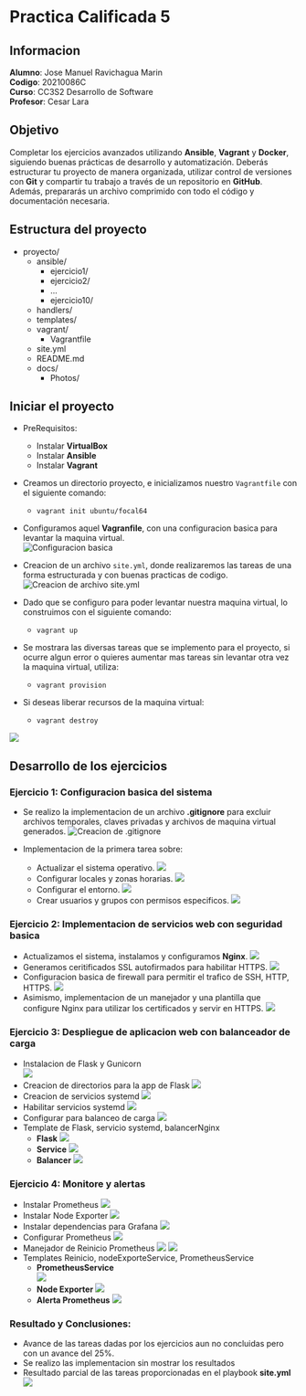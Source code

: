 # Practica Calificada 5

## Informacion
**Alumno**: Jose Manuel Ravichagua Marin  
**Codigo**: 20210086C  
**Curso**: CC3S2 Desarrollo de Software  
**Profesor**: Cesar Lara

## Objetivo

Completar los ejercicios avanzados utilizando **Ansible**, **Vagrant** y **Docker**, siguiendo buenas prácticas de desarrollo y automatización. Deberás estructurar tu proyecto de manera organizada, utilizar control de versiones con **Git** y compartir tu trabajo a través de un repositorio en **GitHub**. Además, prepararás un archivo comprimido con todo el código y documentación necesaria.

## Estructura del proyecto

- proyecto/
    - ansible/
        - ejercicio1/
        - ejercicio2/
        - ...
        - ejercicio10/
    - handlers/
    - templates/
    - vagrant/
        - Vagrantfile
    - site.yml
    - README.md
    - docs/
        - Photos/

## Iniciar el proyecto
- PreRequisitos:
    - Instalar **VirtualBox**
    - Instalar **Ansible**
    - Instalar **Vagrant**
- Creamos un directorio proyecto, e inicializamos nuestro `Vagrantfile` con el siguiente comando:  
    - `vagrant init ubuntu/focal64`  
- Configuramos aquel **Vagranfile**, con una configuracion basica para levantar la maquina virtual.  
![Configuracion basica](docs/Photos/ConfigVagrantfile.png)

- Creacion de un archivo `site.yml`, donde realizaremos las tareas de una forma estructurada y con buenas practicas de codigo.
![Creacion de archivo site.yml](docs/Photos/CreacionSiteYML.png)

- Dado que se configuro para poder levantar nuestra maquina virtual, lo construimos con el siguiente comando:  
    - `vagrant up`

- Se mostrara las diversas tareas que se implemento para el proyecto, si ocurre algun error o quieres aumentar mas tareas sin levantar otra vez la maquina virtual, utiliza:  
    - `vagrant provision`

- Si deseas liberar recursos de la maquina virtual:
    - `vagrant destroy`

![](docs/Photos/CreacionVM.png)
## Desarrollo de los ejercicios

### Ejercicio 1: Configuracion basica del sistema
- Se realizo la implementacion de un archivo **.gitignore** para excluir archivos temporales, claves privadas y archivos de maquina virtual generados.
![Creacion de .gitignore](docs/Photos/GitIgnore.png) 

- Implementacion de la primera tarea sobre:
    - Actualizar el sistema operativo.
    ![](docs/Photos/Update.png)
    - Configurar locales y zonas horarias.
    ![](docs/Photos/ZonaHoraria.png)
    - Configurar el entorno.
    ![](docs/Photos/EntornoPIP.png)
    - Crear usuarios y grupos con permisos especificos.
    ![](docs/Photos/CreacionUsuario.png)

### Ejercicio 2: Implementacion de servicios web con seguridad basica

- Actualizamos el sistema, instalamos y configuramos **Nginx**.
![](docs/Photos/InstalarNGINX.png)
- Generamos ceritificados SSL autofirmados para habilitar HTTPS.
![](docs/Photos/CertificadoSSL.png)
- Configuracion basica de firewall para permitir el trafico de SSH, HTTP, HTTPS.
![](docs/Photos/FireWall.png)
- Asimismo, implementacion de un manejador y una plantilla que configure Nginx para utilizar los certificados y servir en HTTPS.
![](docs/Photos/TemplateSSL.png)


### Ejercicio 3: Despliegue de aplicacion web con balanceador de carga

- Instalacion de Flask y Gunicorn  
![](docs/Photos/FlaskGunicorn.png)
- Creacion de directorios para la app de Flask
![](docs/Photos/DirectorioAPP.png)
- Creacion de servicios systemd
![](docs/Photos/Servicios.png)
- Habilitar servicios systemd
![](docs/Photos/HabilitarServicios.png)
- Configurar para balanceo de carga
![](docs/Photos/BalanceoCarga.png)
- Template de Flask, servicio systemd, balancerNginx
    - **Flask**
    ![](docs/Photos/TemplateFlask.png)
    - **Service**
    ![](docs/Photos/TemplateService.png)
    - **Balancer**
    ![](docs/Photos/TemplateBalancer.png)

### Ejercicio 4: Monitore y alertas

- Instalar Prometheus
![](docs/Photos/PrometheusInstall.png)
- Instalar Node Exporter
![](docs/Photos/NodeInstall.png)
- Instalar dependencias para Grafana
![](docs/Photos/DependenciaGrafana.png)
- Configurar Prometheus
![](docs/Photos/ConfigPrometheus.png)
- Manejador de Reinicio Prometheus
![](docs/Photos/ReloadPrometheus.png)
![](docs/Photos/ReloadPrometheusI.png)
- Templates Reinicio, nodeExporteService, PrometheusService
    - **PrometheusService**  
    ![](docs/Photos/TemplatePrometheusService.png)
    - **Node Exporter**
    ![](docs/Photos/TemplateNodeExporter.png)
    - **Alerta Prometheus**
    ![](docs/Photos/PrometheusAlert.png)

### Resultado y Conclusiones:
- Avance de las tareas dadas por los ejercicios aun no concluidas pero con un avance del 25%.
- Se realizo las implementacion sin mostrar los resultados
- Resultado parcial de las tareas proporcionadas en el playbook **site.yml**
![](docs/Photos/ResultadoParcial.png)